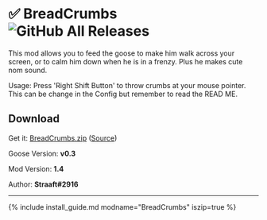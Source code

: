 # ✅ BreadCrumbs ![GitHub All Releases](https://img.shields.io/github/downloads/euandeas/GooseMod_BreadCrumbs/total?logo=github)

This mod allows you to feed the goose to make him walk across your screen, or to calm him down when he is in a frenzy. Plus he makes cute nom sound.

Usage: Press 'Right Shift Button' to throw crumbs at your mouse pointer. This can be change in the Config but remember to read the READ ME.

## Download

Get it: [BreadCrumbs.zip](https://github.com/euandeas/GooseMod_BreadCrumbs/releases/tag/1.4)
([Source](https://github.com/euandeas/GooseMod_BreadCrumbs))

Goose Version: **v0.3**

Mod Version: **1.4**

Author: **Straaft#2916**

---

{% include install_guide.md modname="BreadCrumbs" iszip=true %}
